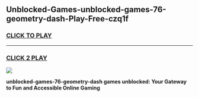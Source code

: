 
## Unblocked-Games-unblocked-games-76-geometry-dash-Play-Free-czq1f
<h3>
<a href="https://premium76.site?title=unblocked-games-76-geometry-dash&ref=21A">CLICK TO PLAY</a></h3>
<hr>

<h3>
<a href="https://premium76.site?title=unblocked-games-76-geometry-dash&ref=21A">CLICK 2 PLAY</a>
  
</h3>

<a href="https://premium76.site?title=unblocked-games-76-geometry-dash&ref=21A"><img src="https://clearcache.store/games.png"></a>


**unblocked-games-76-geometry-dash games unblocked: Your Gateway to Fun and Accessible Online Gaming**
